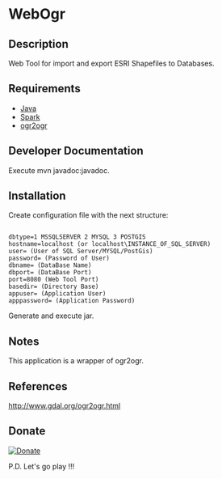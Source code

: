 # WebOgr #

## Description ##
Web Tool for import and export ESRI Shapefiles to Databases.

## Requirements ##
* [Java](https://www.java.com/es/download/)
* [Spark](http://www.sparkjava.com/)
* [ogr2ogr](http://www.gdal.org/ogr2ogr.html)

## Developer Documentation ##
Execute mvn javadoc:javadoc.

## Installation ##
Create configuration file with the next structure:

~~~

dbtype=1 MSSQLSERVER 2 MYSQL 3 POSTGIS
hostname=localhost (or localhost\INSTANCE_OF_SQL_SERVER)
user= (User of SQL Server/MYSQL/PostGis)
password= (Password of User)
dbname= (DataBase Name)
dbport= (DataBase Port)
port=8080 (Web Tool Port)
basedir= (Directory Base)
appuser= (Application User)
apppassword= (Application Password)

~~~

Generate and execute jar.

## Notes ##
This application is a wrapper of ogr2ogr.

## References ##
http://www.gdal.org/ogr2ogr.html

## Donate ##
[![Donate](https://img.shields.io/badge/Donate-PayPal-green.svg)](https://www.paypal.com/cgi-bin/webscr?cmd=_s-xclick&hosted_button_id=GXT4C7UZ3HFA8)

P.D. Let's go play !!!







